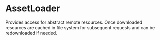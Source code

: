 # AssetLoader

Provides access for abstract remote resources. Once downloaded resources are cached in file system for subsequent requests and can be redownloaded if needed.
